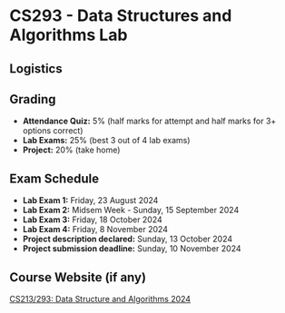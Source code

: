 # CS293 - Data Structures and Algorithms Lab

## Logistics

## Grading

- **Attendance Quiz:** 5% (half marks for attempt and half marks for 3+ options correct)
- **Lab Exams:** 25% (best 3 out of 4 lab exams)
- **Project:** 20% (take home)

## Exam Schedule

- **Lab Exam 1:** Friday, 23 August 2024
- **Lab Exam 2:** Midsem Week - Sunday, 15 September 2024
- **Lab Exam 3:** Friday, 18 October 2024
- **Lab Exam 4:** Friday, 8 November 2024
- **Project description declared:** Sunday, 13 October 2024
- **Project submission deadline:** Sunday, 10 November 2024

## Course Website (if any)

[CS213/293: Data Structure and Algorithms 2024](https://www.cse.iitb.ac.in/~akg/courses/2024-ds/)
